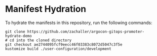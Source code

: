 # Manifest Hydration

To hydrate the manifests in this repository, run the following commands:

```shell
git clone https://github.com/zachaller/argocon-gitops-promoter-hydrate-demo
# cd into the cloned directory
git checkout ae2744095fcf9eecc46f03383c8072d5047c3f5e
kustomize build ./user-configuration/development
```
